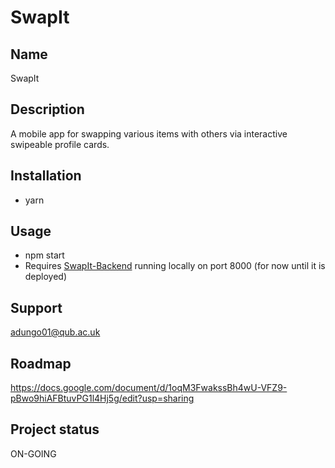 # SwapIt

## Name

SwapIt

## Description

A mobile app for swapping various items with others via interactive swipeable profile cards.

## Installation

- yarn

## Usage

- npm start
- Requires [SwapIt-Backend](https://gitlab2.eeecs.qub.ac.uk/40253397/swapit-backend) running locally on port 8000 (for now until it is deployed)

## Support

adungo01@qub.ac.uk

## Roadmap

https://docs.google.com/document/d/1oqM3FwakssBh4wU-VFZ9-pBwo9hiAFBtuvPG1l4Hj5g/edit?usp=sharing

## Project status

ON-GOING
